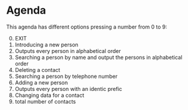 # Agenda

This agenda has different options pressing a number from 0 to 9:

0. EXIT
1. Introducing a new person
2. Outputs every person in alphabetical order
3. Searching a person by name and output the persons in alphabetical order
4. Deleting a contact
5. Searching a person by telephone number
6. Adding a new person
7. Outputs every person with an identic prefic
8. Changing data for a contact
9. total number of contacts
